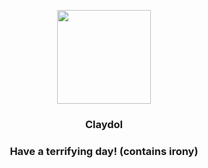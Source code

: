 <p align="center">
    <img src="https://raw.githubusercontent.com/PokeAPI/sprites/master/sprites/pokemon/344.png" width="150" height="150">
</p>
<h3 align="center"> <b>Claydol</b></h3>
<h3 align="center">Have a terrifying day! (contains irony)</h3>
